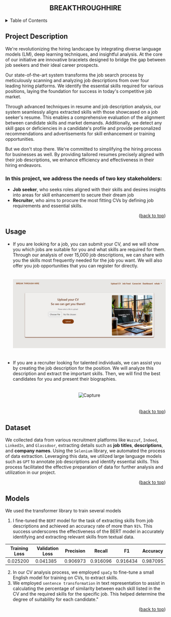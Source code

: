 <a name="readme-top"></a>
<br />
<div align="center">

  
  <h2 align="center">BREAKTHROUGHHIRE</h2>
</div>

<!-- TABLE OF CONTENTS -->
<details>
  <summary>Table of Contents</summary>
  <ol>
    <li><a href="#Abstract"> Project Description</a></li>
    <li><a href="#usage">Usage</a></li>
    <li><a href="#Dataset">Dataset</a></li>
    <li><a href="#Models">Models</a></li>
  </ol>
</details>



<!-- ABOUT THE PROJECT -->
## Project Description
We're revolutionizing the hiring landscape by integrating diverse language models (LM), deep learning techniques, and insightful analysis. At the core of our initiative are innovative bracelets designed to bridge the gap between job seekers and their ideal career prospects.

Our state-of-the-art system transforms the job search process by meticulously scanning and analyzing job descriptions from over four leading hiring platforms. We identify the essential skills required for various positions, laying the foundation for success in today's competitive job market.

Through advanced techniques in resume and job description analysis, our system seamlessly aligns extracted skills with those showcased on a job seeker's resume. This enables a comprehensive evaluation of the alignment between candidate skills and market demands. Additionally, we detect any skill gaps or deficiencies in a candidate's profile and provide personalized recommendations and advertisements for skill enhancement or training opportunities.

But we don't stop there. We're committed to simplifying the hiring process for businesses as well. By providing tailored resumes precisely aligned with their job descriptions, we enhance efficiency and effectiveness in their hiring endeavors.

### In this project, we address the needs of two key stakeholders: 
- **Job seeker**, who seeks roles aligned with their skills and desires insights into areas for skill enhancement to secure their dream job
- **Recruiter**, who aims to procure the most fitting CVs by defining job requirements and essential skills.
<p align="right">(<a href="#readme-top">back to top</a>)</p>


<!-- GETTING STARTED -->
## Usage
- If you are looking for a job, you can submit your CV, and we will show you which jobs are suitable for you and what skills are required for them. Through our analysis of over 15,000 job descriptions, we can share with you the skills most frequently needed for the job you want. We will also offer you job opportunities that you can register for directly.
  
  <div style="text-align: center;">
    <img src="resume/static/images/uploadd.jpeg" alt="uploadcv" style="width: 800px; height: auto; margin: 20px 0;">
  </div>

- If you are a recruiter looking for talented individuals, we can assist you by creating the job description for the position. We will analyze this description and extract the important skills. Then, we will find the best candidates for you and present their biographies.

  <div style="text-align: center;">
    <img src="https://github.com/Galal-pic/Talented-recruitment-and-skills-analysis-system/assets/70837846/58fc64e1-709c-4d5d-8194-a5175b604dd7" alt="Capture" style="width: 800px; height: auto; margin: 20px 0;">
  </div>

<p align="right">(<a href="#readme-top">back to top</a>)</p>


## Dataset
We collected data from various recruitment platforms like `Wuzzuf`, `Indeed`, `LinkedIn`, and `Glassdoor`, extracting details such as **job titles**, **descriptions**, and **company names**. Using the `Selenium` library, we automated the process of data extraction. Leveraging this data, we utilized large language models such as `GPT` to annotate job descriptions and identify essential skills. This process facilitated the effective preparation of data for further analysis and utilization in our project.
<p align="right">(<a href="#readme-top">back to top</a>)</p>

## Models
We used the transformer library to train several models
1. I fine-tuned the `BERT` model for the task of extracting skills from job descriptions and achieved an accuracy rate of more than `91%`. This success underscores the effectiveness of the BERT model in accurately identifying and extracting relevant skills from textual data.

 Training Loss | Validation Loss | Precision | Recall | F1 | Accuracy |
---------------|-----------------|-----------|--------|----|----------|
 0.025200      | 0.041385        | 0.906973  | 0.916096 | 0.916434 | 0.987095 |

2. In our CV analysis process, we employed `spaCy` to fine-tune a small English model for training on CVs, to extract skills.
3. We employed `sentence transformation` in text representation to assist in calculating the percentage of similarity between each skill listed in the CV and the required skills for the specific job. This helped determine the degree of suitability for each candidate."
<p align="right">(<a href="#readme-top">back to top</a>)</p>






